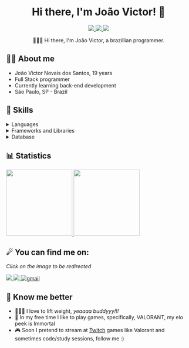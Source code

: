 <h1 align="center"> Hi there, I'm João Victor! 👋 </h1>
<div align="center">
  <a href="https://instagram.com/joaovkt_">
    <img src="https://img.shields.io/badge/Instagram-307cc5?style=for-the-badge&logo=instagram&logoColor=white" />
  </a>
  <a href="https://linkedin.com/in/joaovictornovais">
    <img src="https://img.shields.io/badge/LinkedIn-307cc5?style=for-the-badge&logo=linkedin&logoColor=white" />
  </a>
  <img src="https://komarev.com/ghpvc/?username=joaovictornovais&style=for-the-badge"/>
            <p>
                      👨🏽‍💻 Hi there, I'm João Victor, a brazillian programmer. 
            </p>
</div>

## **🐱‍👤 About me**
* João Victor Novais dos Santos, 19 years
* Full Stack programmer
* Currently learning back-end development
* São Paulo, SP - Brazil

## **🤺 Skills**
<details>
  <summary>Languages</summary>
  <img src="https://cdn.jsdelivr.net/gh/devicons/devicon/icons/java/java-original.svg" width="60"/>
  <img src="https://cdn.jsdelivr.net/gh/devicons/devicon/icons/python/python-original.svg" width="60" />
  <img src="https://cdn.jsdelivr.net/gh/devicons/devicon/icons/javascript/javascript-original.svg" width="60"/>
  <img src="https://cdn.jsdelivr.net/gh/devicons/devicon/icons/kotlin/kotlin-original.svg" width="60"/>
</details>
<details>
  <summary>Frameworks and Libraries</summary>
  <img src="https://cdn.jsdelivr.net/gh/devicons/devicon/icons/spring/spring-original.svg" width="60"/>
  <img src="https://cdn.jsdelivr.net/gh/devicons/devicon/icons/react/react-original.svg" width="60" />
</details>
<details>
  <summary>Database</summary>
  <img src="https://cdn.jsdelivr.net/gh/devicons/devicon/icons/firebase/firebase-plain.svg" width="60"/>
  <img src="https://cdn.jsdelivr.net/gh/devicons/devicon/icons/postgresql/postgresql-original.svg" width="60"/>
</details>
            
## **📊 Statistics**
<div>
  <a href="https://github.com/joaovictornovais">
    <img height="180em" src="https://github-readme-stats.vercel.app/api/top-langs/?username=joaovictornovais&layout=compact&langs_count=7&theme=github_dark" />
    <img height="180em" src="https://github-readme-stats.vercel.app/api?username=joaovictornovais&show_icons=true&theme=github_dark&include_all_commits=true&count_private=true" />
  </a>
</div>

## **☄ You can find me on:**
*Click on the image to be redirected*
<div>
            <a href="https://instagram.com/joaovkt_">
                <img src="https://img.shields.io/badge/Instagram-E4405F?style=for-the-badge&logo=instagram&logoColor=white" />
              </a>
              <a href="https://linkedin.com/in/joaovictornovais">
                <img src="https://img.shields.io/badge/LinkedIn-0077B5?style=for-the-badge&logo=linkedin&logoColor=white" />
              </a>
              <a href="mailto:joaovkt.novais@gmail.com">
            <img alt=gmail src="https://img.shields.io/badge/Gmail-D14836?style=for-the-badge&logo=gmail&logoColor=white"/>
            </a>
</div>

## **🌊 Know me better**
* 🏋🏽‍♂️ I love to lift weight, *yeaaaa buddyyy!!!*
* 🔫 In my free time I like to play games, specifically, VALORANT, my elo peek is Immortal
* 🎮 Soon I pretend to stream at [Twitch](https://twitch.tv/harveey11) games like Valorant and sometimes code/study sessions, follow me :)
